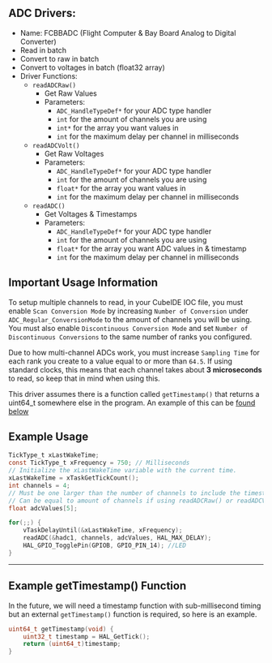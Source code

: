## ADC Drivers:
* Name: FCBBADC (Flight Computer & Bay Board Analog to Digital Converter)
* Read in batch
* Convert to raw in batch
* Convert to voltages in batch (float32 array)
* Driver Functions:
    * `readADCRaw()`
		* Get Raw Values
		* Parameters: 
			* `ADC_HandleTypeDef*` for your ADC type handler
			* `int` for the amount of channels you are using
			* `int*` for the array you want values in
			* `int` for the maximum delay per channel in milliseconds
    * `readADCVolt()`
		* Get Raw Voltages
		* Parameters: 
			* `ADC_HandleTypeDef*` for your ADC type handler
			* `int` for the amount of channels you are using
			* `float*` for the array you want values in
			* `int` for the maximum delay per channel in milliseconds
    * `readADC()`
		* Get Voltages & Timestamps
		* Parameters: 
			* `ADC_HandleTypeDef*` for your ADC type handler
			* `int` for the amount of channels you are using
			* `float*` for the array you want ADC values in & timestamp
			* `int` for the maximum delay per channel in milliseconds
## Important Usage Information
To setup multiple channels to read, in your CubeIDE IOC file, you must enable `Scan Conversion Mode` by increasing `Number of Conversion` under `ADC_Regular_ConversionMode` to the amount of channels you will be using. You must also enable `Discontinuous Conversion Mode` and set `Number of Discontinuous Conversions` to the same number of ranks you configured.

Due to how multi-channel ADCs work, you must increase `Sampling Time` for each rank you create to a value equal to or more than `64.5`. If using standard clocks, this means that each channel takes about **3 microseconds** to read, so keep that in mind when using this.

This driver assumes there is a function called `getTimestamp()` that returns a uint64_t somewhere else in the program. An example of this can be [found below](#example-gettimestamp-function) 
## Example Usage
```c
TickType_t xLastWakeTime;
const TickType_t xFrequency = 750; // Milliseconds
// Initialize the xLastWakeTime variable with the current time.
xLastWakeTime = xTaskGetTickCount();
int channels = 4;
// Must be one larger than the number of channels to include the timestamp
// Can be equal to amount of channels if using readADCRaw() or readADCVolt()
float adcValues[5];

for(;;) {
	vTaskDelayUntil(&xLastWakeTime, xFrequency);
	readADC(&hadc1, channels, adcValues, HAL_MAX_DELAY);
	HAL_GPIO_TogglePin(GPIOB, GPIO_PIN_14); //LED
}
```
***
## Example getTimestamp() Function
In the future, we will need a timestamp function with sub-millisecond timing but an external `getTimestamp()` function is required, so here is an example.
```c
uint64_t getTimestamp(void) {
	uint32_t timestamp = HAL_GetTick();
	return (uint64_t)timestamp;
}
```